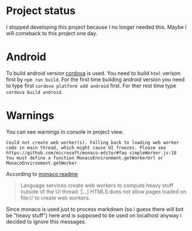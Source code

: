 # Project status

I stopped developing this project because I no longer needed this. Maybe I will comeback to this project one day.

# Android

To build android version [cordova](https://cordova.apache.org/) is used. You need to build `html` verison first by `npm run build`.
For the first time building android version you need to type first `cordova platform add android` first.
For ther rest time type `cordova build android`.

# Warnings

You can see warnings in console in project view.

```
Could not create web worker(s). Falling back to loading web worker code in main thread, which might cause UI freezes. Please see https://github.com/microsoft/monaco-editor#faq simpleWorker.js:18
You must define a function MonacoEnvironment.getWorkerUrl or MonacoEnvironment.getWorker
```

According to [monaco readme](https://github.com/microsoft/monaco-editor#faq)

> Language services create web workers to compute heavy stuff outside of the UI thread. [...] HTML5 does not allow pages loaded on file:// to create web workers.

Since monaco is used just to process markdown (so i guess there will bot be "heavy stuff") here and is supposed to be used on localhost anyway i decided to ignore this messages.
